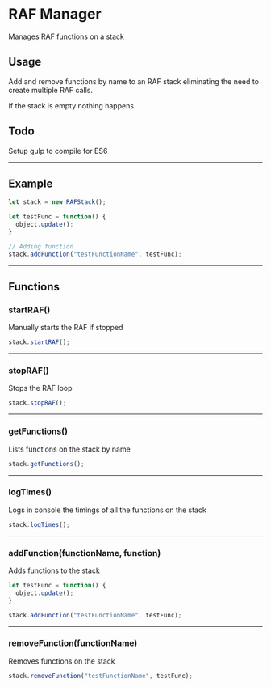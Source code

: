# RAF Manager #
Manages RAF functions on a stack

## Usage ##
Add and remove functions by name to an RAF stack eliminating the need to create multiple RAF calls.

If the stack is empty nothing happens

## Todo ##
Setup gulp to compile for ES6

----------

## Example ##
```typescript
let stack = new RAFStack();

let testFunc = function() {
  object.update();
}

// Adding function
stack.addFunction("testFunctionName", testFunc);
```

----------

## Functions ##

### startRAF() ###
Manually starts the RAF if stopped
```typescript
stack.startRAF();
```

----------

### stopRAF() ###
Stops the RAF loop
```typescript
stack.stopRAF();
```

----------

### getFunctions() ###
Lists functions on the stack by name
```typescript
stack.getFunctions();
```

----------

### logTimes() ###
Logs in console the timings of all the functions on the stack
```typescript
stack.logTimes();
```

----------

### addFunction(functionName, function) ###
Adds functions to the stack
```typescript
let testFunc = function() {
  object.update();
}

stack.addFunction("testFunctionName", testFunc);
```

----------

### removeFunction(functionName) ###
Removes functions on the stack
```typescript
stack.removeFunction("testFunctionName", testFunc);
```
